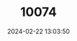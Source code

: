 ---
title: "10074"
category: "Hippocampus jayakari"
draft: false
date: 2024-02-22 13:03:50
languages:
  English: ["Jayakar's Seahorse"]
---